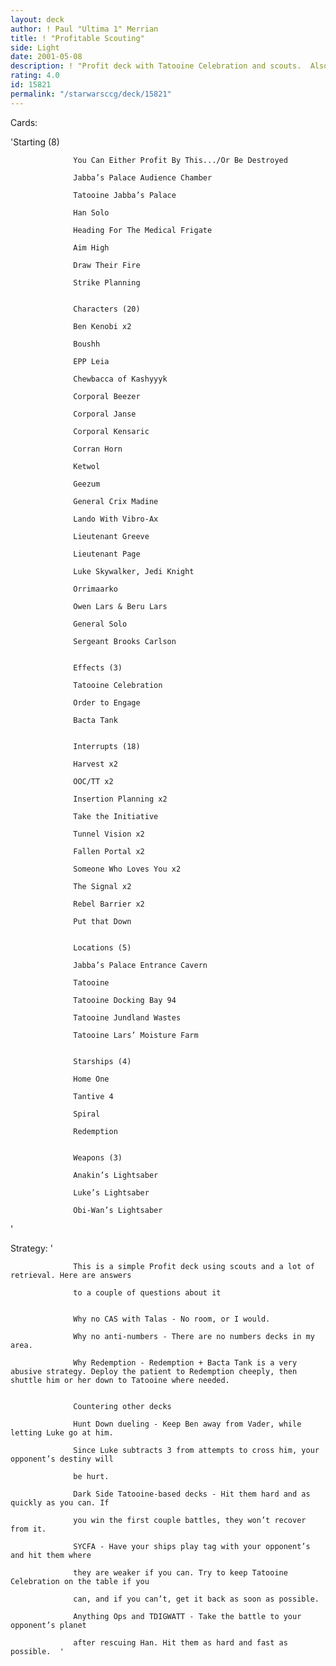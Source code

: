 ```yaml
---
layout: deck
author: ! Paul "Ultima 1" Merrian
title: ! "Profitable Scouting"
side: Light
date: 2001-05-08
description: ! "Profit deck with Tatooine Celebration and scouts.  Also includes some Harvest."
rating: 4.0
id: 15821
permalink: "/starwarsccg/deck/15821"
---
```

Cards: 

'Starting (8) 

                  You Can Either Profit By This.../Or Be Destroyed 

                  Jabba’s Palace Audience Chamber 

                  Tatooine Jabba’s Palace 

                  Han Solo 

                  Heading For The Medical Frigate 

                  Aim High 

                  Draw Their Fire 

                  Strike Planning 


                  Characters (20) 

                  Ben Kenobi x2 

                  Boushh 

                  EPP Leia 

                  Chewbacca of Kashyyyk 

                  Corporal Beezer 

                  Corporal Janse 

                  Corporal Kensaric 

                  Corran Horn 

                  Ketwol 

                  Geezum 

                  General Crix Madine 

                  Lando With Vibro-Ax 

                  Lieutenant Greeve 

                  Lieutenant Page 

                  Luke Skywalker, Jedi Knight 

                  Orrimaarko 

                  Owen Lars & Beru Lars

                  General Solo 

                  Sergeant Brooks Carlson 


                  Effects (3) 

                  Tatooine Celebration 

                  Order to Engage 

                  Bacta Tank 


                  Interrupts (18) 

                  Harvest x2 

                  OOC/TT x2 

                  Insertion Planning x2 

                  Take the Initiative 

                  Tunnel Vision x2

                  Fallen Portal x2 

                  Someone Who Loves You x2 

                  The Signal x2 

                  Rebel Barrier x2 

                  Put that Down 


                  Locations (5) 

                  Jabba’s Palace Entrance Cavern 

                  Tatooine 

                  Tatooine Docking Bay 94 

                  Tatooine Jundland Wastes 

                  Tatooine Lars’ Moisture Farm 


                  Starships (4) 

                  Home One 

                  Tantive 4 

                  Spiral 

                  Redemption 


                  Weapons (3) 

                  Anakin’s Lightsaber 

                  Luke’s Lightsaber 

                  Obi-Wan’s Lightsaber 


'

Strategy: '

                  This is a simple Profit deck using scouts and a lot of retrieval. Here are answers 

                  to a couple of questions about it 


                  Why no CAS with Talas - No room, or I would. 

                  Why no anti-numbers - There are no numbers decks in my area. 

                  Why Redemption - Redemption + Bacta Tank is a very abusive strategy. Deploy the patient to Redemption cheeply, then shuttle him or her down to Tatooine where needed.


                  Countering other decks 

                  Hunt Down dueling - Keep Ben away from Vader, while letting Luke go at him.

                  Since Luke subtracts 3 from attempts to cross him, your opponent’s destiny will

                  be hurt. 

                  Dark Side Tatooine-based decks - Hit them hard and as quickly as you can. If 

                  you win the first couple battles, they won’t recover from it. 

                  SYCFA - Have your ships play tag with your opponent’s and hit them where

                  they are weaker if you can. Try to keep Tatooine Celebration on the table if you

                  can, and if you can’t, get it back as soon as possible. 

                  Anything Ops and TDIGWATT - Take the battle to your opponent’s planet 

                  after rescuing Han. Hit them as hard and fast as possible.  '
